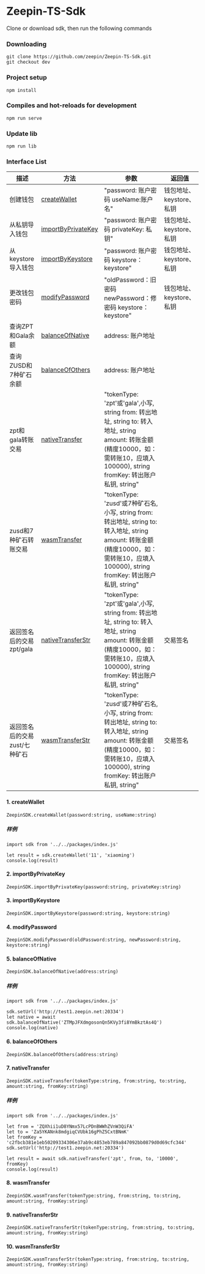 # Zeepin-TS-Sdk

Clone or download sdk, then run the following commands
### Downloading
``` 
git clone https://github.com/zeepin/Zeepin-TS-Sdk.git
git checkout dev
```

### Project setup
```
npm install
```

### Compiles and hot-reloads for development
```
npm run serve
```

### Update lib
```
npm run lib
```

### Interface List

| 描述                | 方法                 | 参数                                                                                                                                                 | 返回值              |
|-------------------|--------------------|----------------------------------------------------------------------------------------------------------------------------------------------------|------------------|
| 创建钱包              | [createWallet](#1-createWallet)       | "password: 账户密码 useName:账户名"                                                                                                                                    | 钱包地址、keystore、私钥 |
| 从私钥导入钱包           | [importByPrivateKey](#2-importByPrivateKey) | "password: 账户密码 privateKey: 私钥"                                                                                                                    | 钱包地址、keystore、私钥 |
| 从keystore导入钱包     | [importByKeystore](#3-importByKeystore)   | "password: 账户密码 keystore：keystore"                                                                                                                 | 钱包地址、keystore、私钥 |
| 更改钱包密码            | [modifyPassword](#4-modifyPassword)     | "oldPassword：旧密码 newPassword：修密码 keystore：keystore"                                                                                                | 钱包地址、keystore、私钥 |
| 查询ZPT和Gala余额      | [balanceOfNative](#5-balanceOfNative)    | address: 账户地址                                                                                                                                      |
| 查询ZUSD和7种矿石余额     | [balanceOfOthers](#6-balanceOfOthers)   | address: 账户地址                                                                                                                                      |
| zpt和gala转账交易      | [nativeTransfer](#7-nativeTransfer)     | "tokenType: 'zpt'或'gala',小写, string from: 转出地址, string to: 转入地址, string amount: 转账金额\(精度10000，如：需转账10，应填入100000\), string fromKey: 转出账户私钥, string" |
| zusd和7种矿石转账交易     | [wasmTransfer](#8-wasmTransfer)       | "tokenType: 'zusd'或7种矿石名,小写, string from: 转出地址, string to: 转入地址, string amount: 转账金额\(精度10000，如：需转账10，应填入100000\), string fromKey: 转出账户私钥, string" |
| 返回签名后的交易zpt/gala  | [nativeTransferStr](#9-nativeTransferStr)  | "tokenType: 'zpt'或'gala',小写, string from: 转出地址, string to: 转入地址, string amount: 转账金额\(精度10000，如：需转账10，应填入100000\), string fromKey: 转出账户私钥, string" | 交易签名             |
| 返回签名后的交易zust/七种矿石 | [wasmTransferStr](#10-wasmTransferStr)    | "tokenType: 'zusd'或7种矿石名,小写, string from: 转出地址, string to: 转入地址, string amount: 转账金额\(精度10000，如：需转账10，应填入100000\), string fromKey: 转出账户私钥, string" | 交易签名             |

#### 1. createWallet
```
ZeepinSDK.createWallet(password:string, useName:string)
```
##### 样例
```
import sdk from '../../packages/index.js'

let result = sdk.createWallet('11', 'xiaoming')
console.log(result)
```

#### 2. importByPrivateKey
```
ZeepinSDK.importByPrivateKey(password:string, privateKey:string)
```

#### 3. importByKeystore
```
ZeepinSDK.importByKeystore(password:string, keystore:string)
```

#### 4. modifyPassword
```
ZeepinSDK.modifyPassword(oldPassword:string, newPassword:string, keystore:string)
```

#### 5. balanceOfNative
```
ZeepinSDK.balanceOfNative(address:string)
```
##### 样例
```
import sdk from '../../packages/index.js'

sdk.setUrl('http://test1.zeepin.net:20334')
let native = await sdk.balanceOfNative('ZTMpJFXdmgosonQn5KVy3fi8YmBkztAs4Q')
console.log(native)
```

#### 6. balanceOfOthers
```
ZeepinSDK.balanceOfOthers(address:string)
```

#### 7. nativeTransfer
```
ZeepinSDK.nativeTransfer(tokenType:string, from:string, to:string, amount:string, fromKey:string)
```
##### 样例
```
import sdk from '../../packages/index.js'

let from = 'ZQXhii1uD8YNmx57LcPDnBWWhZVnW3QiFA'
let to = 'Za5YKANnk8mdgiqCVUbk16gPhZ5CxtBNmK'
let fromKey = 'c2fbcb381e1eb50209334306e37ab9c4853eb789a847092bb0879d0d69cfc344'
sdk.setUrl('http://test1.zeepin.net:20334')

let result = await sdk.nativeTransfer('zpt', from, to, '10000', fromKey)
console.log(result)
```

#### 8. wasmTransfer
```
ZeepinSDK.wasmTransfer(tokenType:string, from:string, to:string, amount:string, fromKey:string)
```

#### 9. nativeTransferStr
```
ZeepinSDK.nativeTransferStr(tokenType:string, from:string, to:string, amount:string, fromKey:string)
```

#### 10. wasmTransferStr
```
ZeepinSDK.wasmTransferStr(tokenType:string, from:string, to:string, amount:string, fromKey:string)
```

